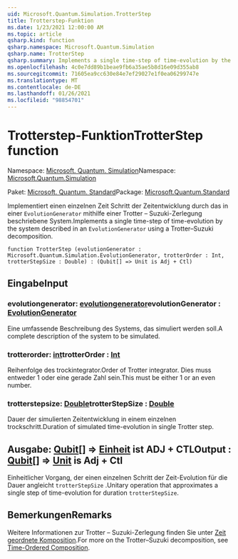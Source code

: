 ```yaml
---
uid: Microsoft.Quantum.Simulation.TrotterStep
title: Trotterstep-Funktion
ms.date: 1/23/2021 12:00:00 AM
ms.topic: article
qsharp.kind: function
qsharp.namespace: Microsoft.Quantum.Simulation
qsharp.name: TrotterStep
qsharp.summary: Implements a single time-step of time-evolution by the system described in an `EvolutionGenerator` using a Trotter–Suzuki decomposition.
ms.openlocfilehash: 4c0e7dd89b1beae9fb6a35ae5b8d16e09d355ab8
ms.sourcegitcommit: 71605ea9cc630e84e7ef29027e1f0ea06299747e
ms.translationtype: MT
ms.contentlocale: de-DE
ms.lasthandoff: 01/26/2021
ms.locfileid: "98854701"
---
```

# <a name="trotterstep-function"></a><span data-ttu-id="4aefc-102">Trotterstep-Funktion</span><span class="sxs-lookup"><span data-stu-id="4aefc-102">TrotterStep function</span></span>

<span data-ttu-id="4aefc-103">Namespace: [Microsoft. Quantum. Simulation](xref:Microsoft.Quantum.Simulation)</span><span class="sxs-lookup"><span data-stu-id="4aefc-103">Namespace: [Microsoft.Quantum.Simulation](xref:Microsoft.Quantum.Simulation)</span></span>

<span data-ttu-id="4aefc-104">Paket: [Microsoft. Quantum. Standard](https://nuget.org/packages/Microsoft.Quantum.Standard)</span><span class="sxs-lookup"><span data-stu-id="4aefc-104">Package: [Microsoft.Quantum.Standard](https://nuget.org/packages/Microsoft.Quantum.Standard)</span></span>


<span data-ttu-id="4aefc-105">Implementiert einen einzelnen Zeit Schritt der Zeitentwicklung durch das in einer `EvolutionGenerator` mithilfe einer Trotter – Suzuki-Zerlegung beschriebene System.</span><span class="sxs-lookup"><span data-stu-id="4aefc-105">Implements a single time-step of time-evolution by the system described in an `EvolutionGenerator` using a Trotter–Suzuki decomposition.</span></span>

```qsharp
function TrotterStep (evolutionGenerator : Microsoft.Quantum.Simulation.EvolutionGenerator, trotterOrder : Int, trotterStepSize : Double) : (Qubit[] => Unit is Adj + Ctl)
```


## <a name="input"></a><span data-ttu-id="4aefc-106">Eingabe</span><span class="sxs-lookup"><span data-stu-id="4aefc-106">Input</span></span>

### <a name="evolutiongenerator--evolutiongenerator"></a><span data-ttu-id="4aefc-107">evolutiongenerator: [evolutiongenerator](xref:Microsoft.Quantum.Simulation.EvolutionGenerator)</span><span class="sxs-lookup"><span data-stu-id="4aefc-107">evolutionGenerator : [EvolutionGenerator](xref:Microsoft.Quantum.Simulation.EvolutionGenerator)</span></span>

<span data-ttu-id="4aefc-108">Eine umfassende Beschreibung des Systems, das simuliert werden soll.</span><span class="sxs-lookup"><span data-stu-id="4aefc-108">A complete description of the system to be simulated.</span></span>


### <a name="trotterorder--int"></a><span data-ttu-id="4aefc-109">trotterorder: [int](xref:microsoft.quantum.lang-ref.int)</span><span class="sxs-lookup"><span data-stu-id="4aefc-109">trotterOrder : [Int](xref:microsoft.quantum.lang-ref.int)</span></span>

<span data-ttu-id="4aefc-110">Reihenfolge des trockintegrator.</span><span class="sxs-lookup"><span data-stu-id="4aefc-110">Order of Trotter integrator.</span></span> <span data-ttu-id="4aefc-111">Dies muss entweder 1 oder eine gerade Zahl sein.</span><span class="sxs-lookup"><span data-stu-id="4aefc-111">This must be either 1 or an even number.</span></span>


### <a name="trotterstepsize--double"></a><span data-ttu-id="4aefc-112">trotterstepsize: [Double](xref:microsoft.quantum.lang-ref.double)</span><span class="sxs-lookup"><span data-stu-id="4aefc-112">trotterStepSize : [Double](xref:microsoft.quantum.lang-ref.double)</span></span>

<span data-ttu-id="4aefc-113">Dauer der simulierten Zeitentwicklung in einem einzelnen trockschritt.</span><span class="sxs-lookup"><span data-stu-id="4aefc-113">Duration of simulated time-evolution in single Trotter step.</span></span>



## <a name="output--qubit--unit--is-adj--ctl"></a><span data-ttu-id="4aefc-114">Ausgabe: [Qubit](xref:microsoft.quantum.lang-ref.qubit)[] => [Einheit](xref:microsoft.quantum.lang-ref.unit)  ist ADJ + CTL</span><span class="sxs-lookup"><span data-stu-id="4aefc-114">Output : [Qubit](xref:microsoft.quantum.lang-ref.qubit)[] => [Unit](xref:microsoft.quantum.lang-ref.unit)  is Adj + Ctl</span></span>

<span data-ttu-id="4aefc-115">Einheitlicher Vorgang, der einen einzelnen Schritt der Zeit-Evolution für die Dauer angleicht `trotterStepSize` .</span><span class="sxs-lookup"><span data-stu-id="4aefc-115">Unitary operation that approximates a single step of time-evolution for duration `trotterStepSize`.</span></span>

## <a name="remarks"></a><span data-ttu-id="4aefc-116">Bemerkungen</span><span class="sxs-lookup"><span data-stu-id="4aefc-116">Remarks</span></span>

<span data-ttu-id="4aefc-117">Weitere Informationen zur Trotter – Suzuki-Zerlegung finden Sie unter [Zeit geordnete Komposition](/quantum/libraries/control-flow#time-ordered-composition).</span><span class="sxs-lookup"><span data-stu-id="4aefc-117">For more on the Trotter–Suzuki decomposition, see [Time-Ordered Composition](/quantum/libraries/control-flow#time-ordered-composition).</span></span>